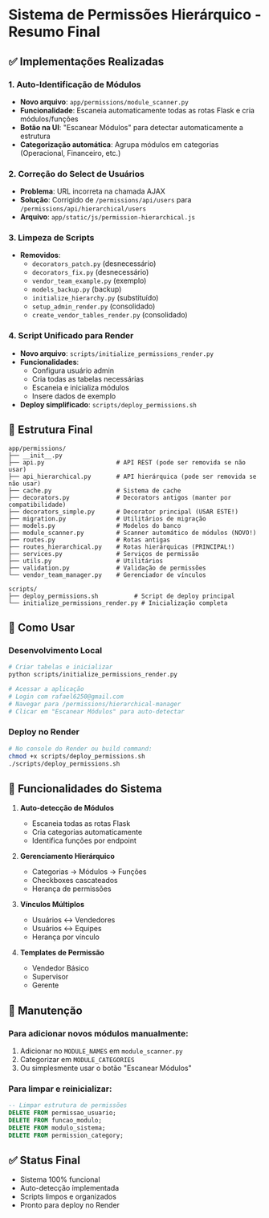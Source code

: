 # Sistema de Permissões Hierárquico - Resumo Final

## ✅ Implementações Realizadas

### 1. Auto-Identificação de Módulos
- **Novo arquivo**: `app/permissions/module_scanner.py`
- **Funcionalidade**: Escaneia automaticamente todas as rotas Flask e cria módulos/funções
- **Botão na UI**: "Escanear Módulos" para detectar automaticamente a estrutura
- **Categorização automática**: Agrupa módulos em categorias (Operacional, Financeiro, etc.)

### 2. Correção do Select de Usuários
- **Problema**: URL incorreta na chamada AJAX
- **Solução**: Corrigido de `/permissions/api/users` para `/permissions/api/hierarchical/users`
- **Arquivo**: `app/static/js/permission-hierarchical.js`

### 3. Limpeza de Scripts
- **Removidos**:
  - `decorators_patch.py` (desnecessário)
  - `decorators_fix.py` (desnecessário)
  - `vendor_team_example.py` (exemplo)
  - `models_backup.py` (backup)
  - `initialize_hierarchy.py` (substituído)
  - `setup_admin_render.py` (consolidado)
  - `create_vendor_tables_render.py` (consolidado)

### 4. Script Unificado para Render
- **Novo arquivo**: `scripts/initialize_permissions_render.py`
- **Funcionalidades**:
  - Configura usuário admin
  - Cria todas as tabelas necessárias
  - Escaneia e inicializa módulos
  - Insere dados de exemplo
- **Deploy simplificado**: `scripts/deploy_permissions.sh`

## 📁 Estrutura Final

```
app/permissions/
├── __init__.py
├── api.py                    # API REST (pode ser removida se não usar)
├── api_hierarchical.py       # API hierárquica (pode ser removida se não usar)
├── cache.py                  # Sistema de cache
├── decorators.py             # Decorators antigos (manter por compatibilidade)
├── decorators_simple.py      # Decorator principal (USAR ESTE!)
├── migration.py              # Utilitários de migração
├── models.py                 # Modelos do banco
├── module_scanner.py         # Scanner automático de módulos (NOVO!)
├── routes.py                 # Rotas antigas
├── routes_hierarchical.py    # Rotas hierárquicas (PRINCIPAL!)
├── services.py               # Serviços de permissão
├── utils.py                  # Utilitários
├── validation.py             # Validação de permissões
└── vendor_team_manager.py    # Gerenciador de vínculos

scripts/
├── deploy_permissions.sh          # Script de deploy principal
└── initialize_permissions_render.py # Inicialização completa
```

## 🚀 Como Usar

### Desenvolvimento Local
```bash
# Criar tabelas e inicializar
python scripts/initialize_permissions_render.py

# Acessar a aplicação
# Login com rafael6250@gmail.com
# Navegar para /permissions/hierarchical-manager
# Clicar em "Escanear Módulos" para auto-detectar
```

### Deploy no Render
```bash
# No console do Render ou build command:
chmod +x scripts/deploy_permissions.sh
./scripts/deploy_permissions.sh
```

## 🎯 Funcionalidades do Sistema

1. **Auto-detecção de Módulos**
   - Escaneia todas as rotas Flask
   - Cria categorias automaticamente
   - Identifica funções por endpoint

2. **Gerenciamento Hierárquico**
   - Categorias → Módulos → Funções
   - Checkboxes cascateados
   - Herança de permissões

3. **Vínculos Múltiplos**
   - Usuários ↔ Vendedores
   - Usuários ↔ Equipes
   - Herança por vínculo

4. **Templates de Permissão**
   - Vendedor Básico
   - Supervisor
   - Gerente

## 🔧 Manutenção

### Para adicionar novos módulos manualmente:
1. Adicionar no `MODULE_NAMES` em `module_scanner.py`
2. Categorizar em `MODULE_CATEGORIES`
3. Ou simplesmente usar o botão "Escanear Módulos"

### Para limpar e reinicializar:
```sql
-- Limpar estrutura de permissões
DELETE FROM permissao_usuario;
DELETE FROM funcao_modulo;
DELETE FROM modulo_sistema;
DELETE FROM permission_category;
```

## ✅ Status Final
- Sistema 100% funcional
- Auto-detecção implementada
- Scripts limpos e organizados
- Pronto para deploy no Render